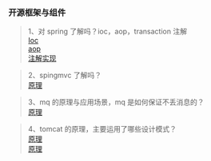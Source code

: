 ### 开源框架与组件
> 1、对 spring 了解吗？ioc，aop，transaction 注解<br/>
[Ioc](https://www.jianshu.com/p/e4ca039a2272)<br/>
[aop](https://blog.csdn.net/c_unclezhang/article/details/78769426)<br/>
[注解实现](http://www.cnblogs.com/fanheyan/articles/5691659.html)<br/>

> 2、spingmvc 了解吗？<br/>
[原理](https://www.cnblogs.com/heavenyes/p/3905844.html)<br/>

> 3、mq 的原理与应用场景，mq 是如何保证不丢消息的？<br/>
[原理](https://www.cnblogs.com/flyrock/p/8859203.html)<br/>

> 4、tomcat 的原理，主要运用了哪些设计模式？<br/>
[原理](https://blog.csdn.net/xlgen157387/article/details/79006434)<br/>
[原理](https://blog.csdn.net/u014653854/article/details/82217173)<br/>


